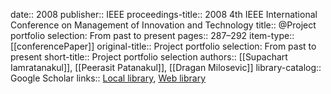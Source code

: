 date:: 2008
publisher:: IEEE
proceedings-title:: 2008 4th IEEE International Conference on Management of Innovation and Technology
title:: @Project portfolio selection: From past to present
pages:: 287–292
item-type:: [[conferencePaper]]
original-title:: Project portfolio selection: From past to present
short-title:: Project portfolio selection
authors:: [[Supachart Iamratanakul]], [[Peerasit Patanakul]], [[Dragan Milosevic]]
library-catalog:: Google Scholar
links:: [Local library](zotero://select/library/items/6MTZE9Y7), [Web library](https://www.zotero.org/users/6520516/items/6MTZE9Y7)
